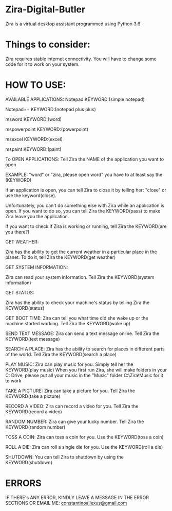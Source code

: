 # Zira-Digital-Butler
Zira is a virtual desktop assistant programmed using Python 3.6

# Things to consider:
Zira requires stable internet connectivity. You will have to change some code for it to work on your system.

# HOW TO USE:

AVAILABLE APPLICATIONS:
Notepad KEYWORD:(simple notepad)

Notepad++ KEYWORD:(notepad plus plus)

msword KEYWORD:(word)

mspowerpoint KEYWORD:(powerpoint)

msexcel KEYWORD:(excel)

mspaint KEYWORD:(paint)

To OPEN APPLICATIONS:
Tell Zira the NAME of the application you want to open 

EXAMPLE: "word" or "zira, please open word"
you have to at least say the (KEYWORD) 

If an application is open, you can tell Zira to close it by telling her:
"close" or use the keyword(close).

Unfortunately, you can't do something else with Zira while an application is open.
If you want to do so, you can tell Zira the KEYWORD(pass) to make Zira leave you the application.

If you want to check if Zira is working or running, tell Zira the KEYWORD(are you there?)


GET WEATHER:

Zira has the ability to get the current weather in a particular place in the planet.
To do it, tell Zira the KEYWORD(get weather)

GET SYSTEM INFORMATION:

Zira can read your system information. Tell Zira the KEYWORD(system information)

GET STATUS:

Zira has the ability to check your machine's status by telling Zira the KEYWORD(status)

GET BOOT TIME:
Zira can tell you what time did she wake up or the machine started working. Tell Zira the KEYWORD(wake up)

SEND TEXT MESSAGE:
Zira can send a text message online. Tell Zira the KEYWORD(text message)

SEARCH A PLACE:
Zira has the ability to search for places in different parts of the world. Tell Zira the KEYWORD(search a place)

PLAY MUSIC:
Zira can play music for you. Simply tell her the KEYWORD(play music)
When you first run Zira, she will make folders in your C: Drive, please put all your music in the "Music" folder C:\Zira\Music for it to work

TAKE A PICTURE:
Zira can take a picture for you. Tell Zira the KEYWORD(take a picture)

RECORD A VIDEO:
Zira can record a video for you. Tell Zira the KEYWORD(record a video)

RANDOM NUMBER:
Zira can give your lucky number. Tell Zira the KEYWORD(random number)

TOSS A COIN:
Zira can toss a coin for you. Use the KEYWORD(toss a coin)

ROLL A DIE:
Zira can roll a single die for you. Use the KEYWORD(roll a die)

SHUTDOWN:
You can tell Zira to shutdown by using the KEYWORD(shutdown)

# ERRORS
IF THERE's ANY ERROR, KINDLY LEAVE A MESSAGE IN THE ERROR SECTIONS OR EMAIL ME: constantinoallexus@gmail.com 
